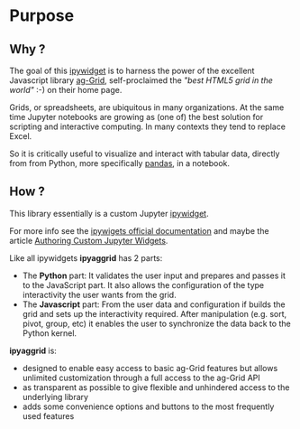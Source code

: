 # Purpose

## Why ?

The goal of this [ipywidget](https://ipywidgets.readthedocs.io/en/latest/) is to harness the power of the excellent Javascript library [ag-Grid](https://www.ag-grid.com/), self-proclaimed the _"best HTML5 grid in the world"_ :-) on their home page.

Grids, or spreadsheets, are ubiquitous in many organizations. At the same time Jupyter notebooks are growing as (one of) the best solution for scripting and interactive computing. In many contexts they tend to replace Excel.

So it is critically useful to visualize and interact with tabular data, directly from from Python, more specifically [pandas](https://pandas.pydata.org/), in a notebook.

## How ?

This library essentially is a custom Jupyter [ipywidget](https://ipywidgets.readthedocs.io/en/latest).

For more info see the [ipywigets official documentation](https://ipywidgets.readthedocs.io/en/latest/examples/Widget%20Custom.html) and maybe the article [Authoring Custom Jupyter Widgets](https://blog.jupyter.org/authoring-custom-jupyter-widgets-2884a462e724).

Like all ipywidgets **ipyaggrid** has 2 parts:

- The **Python** part: It validates the user input and prepares and passes it to the JavaScript part. It also allows the configuration of the type interactivity the user wants from the grid.
- The **Javascript** part: From the user data and configuration if builds the grid and sets up the interactivity required. After manipulation (e.g. sort, pivot, group, etc) it enables the user to synchronize the data back to the Python kernel.  

**ipyaggrid** is:
+ designed to enable easy access to basic ag-Grid features but allows unlimited customization through a full access to the ag-Grid API
+ as transparent as possible to give flexible and unhindered access to the underlying library
+ adds some convenience options and buttons to the most frequently used features
